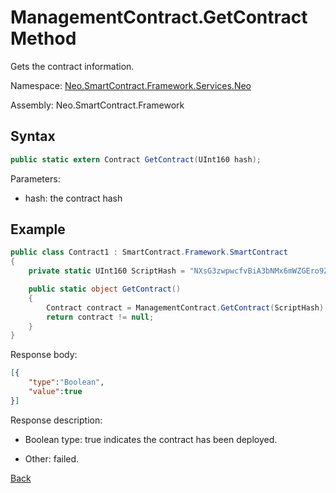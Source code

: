 # ManagementContract.GetContract Method

Gets the contract information.

Namespace: [Neo.SmartContract.Framework.Services.Neo](../../neo.md)

Assembly: Neo.SmartContract.Framework

## Syntax

```c#
public static extern Contract GetContract(UInt160 hash);
```

Parameters:

- hash: the contract hash

## Example

```c#
public class Contract1 : SmartContract.Framework.SmartContract
{
    private static UInt160 ScriptHash = "NXsG3zwpwcfvBiA3bNMx6mWZGEro9ZqTqM".ToScriptHash();

    public static object GetContract()
    {
        Contract contract = ManagementContract.GetContract(ScriptHash);
        return contract != null;
    }
}
```

Response body:

```json
[{
    "type":"Boolean",
    "value":true
}]
```

Response description:

- Boolean type: true indicates the contract has been deployed.

- Other: failed.

[Back](../ManagementContract.md)